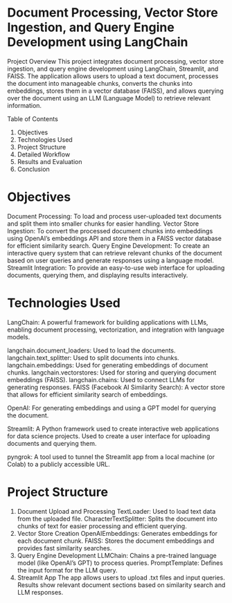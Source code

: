 # Document Processing, Vector Store Ingestion, and Query Engine Development using LangChain

Project Overview
This project integrates document processing, vector store ingestion, and query engine development using LangChain, Streamlit, and FAISS. The application allows users to upload a text document, processes the document into manageable chunks, converts the chunks into embeddings, stores them in a vector database (FAISS), and allows querying over the document using an LLM (Language Model) to retrieve relevant information.

Table of Contents
1) Objectives
2) Technologies Used
3) Project Structure
4) Detailed Workflow
5) Results and Evaluation
6) Conclusion

# Objectives
Document Processing: To load and process user-uploaded text documents and split them into smaller chunks for easier handling.
Vector Store Ingestion: To convert the processed document chunks into embeddings using OpenAI’s embeddings API and store them in a FAISS vector database for efficient similarity search.
Query Engine Development: To create an interactive query system that can retrieve relevant chunks of the document based on user queries and generate responses using a language model.
Streamlit Integration: To provide an easy-to-use web interface for uploading documents, querying them, and displaying results interactively.

# Technologies Used
LangChain: A powerful framework for building applications with LLMs, enabling document processing, vectorization, and integration with language models.

langchain.document_loaders: Used to load the documents.
langchain.text_splitter: Used to split documents into chunks.
langchain.embeddings: Used for generating embeddings of document chunks.
langchain.vectorstores: Used for storing and querying document embeddings (FAISS).
langchain.chains: Used to connect LLMs for generating responses.
FAISS (Facebook AI Similarity Search): A vector store that allows for efficient similarity search of embeddings.

OpenAI: For generating embeddings and using a GPT model for querying the document.

Streamlit: A Python framework used to create interactive web applications for data science projects. Used to create a user interface for uploading documents and querying them.

pyngrok: A tool used to tunnel the Streamlit app from a local machine (or Colab) to a publicly accessible URL.

# Project Structure
1. Document Upload and Processing
TextLoader: Used to load text data from the uploaded file.
CharacterTextSplitter: Splits the document into chunks of text for easier processing and efficient querying.
2. Vector Store Creation
OpenAIEmbeddings: Generates embeddings for each document chunk.
FAISS: Stores the document embeddings and provides fast similarity searches.
3. Query Engine Development
LLMChain: Chains a pre-trained language model (like OpenAI’s GPT) to process queries.
PromptTemplate: Defines the input format for the LLM query.
4. Streamlit App
The app allows users to upload .txt files and input queries.
Results show relevant document sections based on similarity search and LLM responses.
